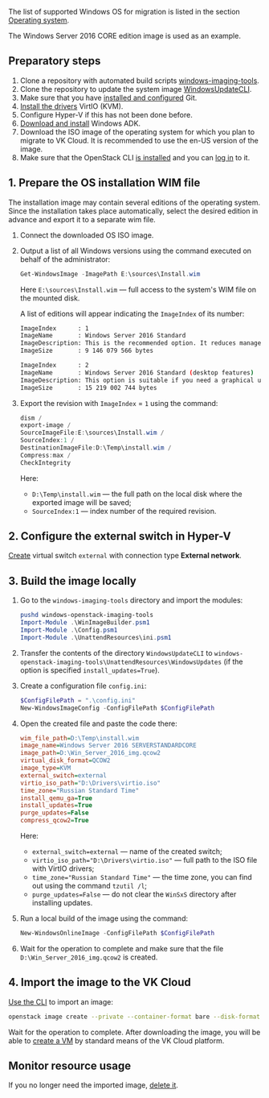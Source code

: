 <info>

The list of supported Windows OS for migration is listed in the section [Operating system](../../concepts/vm-concept#operating-system).

</info>

The Windows Server 2016 CORE edition image is used as an example.

## Preparatory steps

1. Clone a repository with automated build scripts [windows-imaging-tools](https://github.com/cloudbase/windows-imaging-tools).
1. Clone the repository to update the system image [WindowsUpdateCLI](https://github.com/cloudbase/WindowsUpdateCLI/tree/216d0e832a3a1e4a681409792210fb97938e41b9).
1. Make sure that you have [installed and configured](https://git-scm.com/book/en/v2/Getting-Started-Installing-Git) Git.
1. [Install the drivers](https://fedorapeople.org/groups/virt/virtio-win/direct-downloads/archive-virtio/virtio-win-0.1.225-1/virtio-win.iso) VirtIO (KVM).
1. Configure Hyper-V if this has not been done before.
1. [Download and install](https://learn.microsoft.com/ru-ru/windows-hardware/get-started/adk-install) Windows ADK.
1. Download the ISO image of the operating system for which you plan to migrate to VK Cloud. It is recommended to use the en-US version of the image.
1. Make sure that the OpenStack CLI [is installed](/en/base/account/project/cli/setup) and you can [log in](/en/base/account/project/cli/authorization) to it.

## 1. Prepare the OS installation WIM file

<info>

The installation image may contain several editions of the operating system. Since the installation takes place automatically, select the desired edition in advance and export it to a separate wim file.

</info>

1. Connect the downloaded OS ISO image.
1. Output a list of all Windows versions using the command executed on behalf of the administrator:

    ```powershell
    Get-WindowsImage -ImagePath E:\sources\Install.wim
    ```

    Here `E:\sources\Install.wim` — full access to the system's WIM file on the mounted disk.

    A list of editions will appear indicating the `ImageIndex` of its number:

    ```bash
    ImageIndex      : 1
    ImageName       : Windows Server 2016 Standard
    ImageDescription: This is the recommended option. It reduces management and maintenance by installing only what is required for most applications and server roles. It does not include a graphical user interface, but you can fully manage the server locally or remotely using Windows PowerShell or other tools. See the section "Windows Server Installation Options".
    ImageSize       : 9 146 079 566 bytes

    ImageIndex      : 2
    ImageName       : Windows Server 2016 Standard (desktop features)
    ImageDescription: This option is suitable if you need a graphical user interface (for example, to ensure backward compatibility of an application that cannot work when installing the main server components). All server roles and components are supported. More detailed: "Windows Server Installation Options".
    ImageSize       : 15 219 002 744 bytes
    ```

1. Export the revision with `ImageIndex` = `1` using the command:

    ```powershell
    dism /
    export-image /
    SourceImageFile:E:\sources\Install.wim /
    SourceIndex:1 /
    DestinationImageFile:D:\Temp\install.wim /
    Compress:max /
    CheckIntegrity
    ```

    Here:

    - `D:\Temp\install.wim` — the full path on the local disk where the exported image will be saved;
    - `SourceIndex:1` — index number of the required revision.

## 2. Configure the external switch in Hyper-V

[Create](https://learn.microsoft.com/ru-ru/windows-server/virtualization/hyper-v/get-started/create-a-virtual-switch-for-hyper-v-virtual-machines?tabs=hyper-v-manager#create-a-virtual-switch) virtual switch `external` with connection type **External network**.

## 3. Build the image locally

1. Go to the `windows-imaging-tools` directory and import the modules:

    ```powershell
    pushd windows-openstack-imaging-tools
    Import-Module .\WinImageBuilder.psm1
    Import-Module .\Config.psm1
    Import-Module .\UnattendResources\ini.psm1
    ```

1. Transfer the contents of the directory `WindowsUpdateCLI` to `windows-openstack-imaging-tools\UnattendResources\WindowsUpdates` (if the option is specified `install_updates=True`).
1. Create a configuration file `config.ini`:

    ```powershell
    $ConfigFilePath = ".\config.ini"
    New-WindowsImageConfig -ConfigFilePath $ConfigFilePath
    ```

1. Open the created file and paste the code there:

    ```ini
    wim_file_path=D:\Temp\install.wim
    image_name=Windows Server 2016 SERVERSTANDARDCORE
    image_path=D:\Win_Server_2016_img.qcow2
    virtual_disk_format=QCOW2
    image_type=KVM
    external_switch=external
    virtio_iso_path="D:\Drivers\virtio.iso"
    time_zone="Russian Standard Time"
    install_qemu_ga=True
    install_updates=True
    purge_updates=False
    compress_qcow2=True
    ```

    Here:

    - `external_switch=external` — name of the created switch;
    - `virtio_iso_path="D:\Drivers\virtio.iso"` — full path to the ISO file with VirtIO drivers;
    - `time_zone="Russian Standard Time"` — the time zone, you can find out using the command `tzutil /l`;
    - `purge_updates=False` — do not clear the `WinSxS` directory after installing updates.

1. Run a local build of the image using the command:

    ```powershell
    New-WindowsOnlineImage -ConfigFilePath $ConfigFilePath
    ```

1. Wait for the operation to complete and make sure that the file `D:\Win_Server_2016_img.qcow2` is created.

## 4. Import the image to the VK Cloud

[Use the CLI](../../instructions/vm-images/vm-images-manage#import-obraza) to import an image:

```bash
openstack image create --private --container-format bare --disk-format qcow2 --file D:\Win_Server_2016_img.qcow2 --property hw_qemu_guest_agent=yes --property store=s3 --property min_ram=2048 --property os_require_quiesce=yes --property min_disk=40 --property os_type=windows --property os_admin_user=Administrator --property mcs:lic:mswinsrv=true --property mcs_name='Windows Server 2016 Standard (en)' --property mcs_os_distro='server' --property mcs_os_edition='std' --property mcs_os_type='windows' --property mcs_os_lang='en' --property mcs_os_type='windows' --property mcs_os_version='2016' --property os_distro='win2k16' <image name>
```

Wait for the operation to complete. After downloading the image, you will be able to [create a VM](../../instructions/vm/vm-create/) by standard means of the VK Cloud platform.

## Monitor resource usage

If you no longer need the imported image, [delete it](../../instructions/vm-images/vm-images-manage#deleting-an-image).

